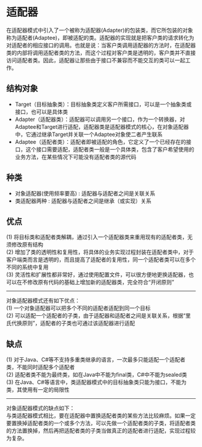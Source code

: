 # 适配器
在适配器模式中引入了一个被称为适配器(Adapter)的包装类，而它所包装的对象称为适配者(Adaptee)，即被适配的类。适配器的实现就是把客户类的请求转化为对适配者的相应接口的调用。也就是说：当客户类调用适配器的方法时，在适配器类的内部将调用适配者类的方法，而这个过程对客户类是透明的，客户类并不直接访问适配者类。因此，适配器让那些由于接口不兼容而不能交互的类可以一起工作。

## 结构对象
* Target（目标抽象类）：目标抽象类定义客户所需接口，可以是一个抽象类或接口，也可以是具体类
* Adapter（适配器类）：适配器可以调用另一个接口，作为一个转换器，对Adaptee和Target进行适配，适配器类是适配器模式的核心，在对象适配器中，它通过继承Target并关联一个Adaptee对象使二者产生联系
* Adaptee（适配者类）：适配者即被适配的角色，它定义了一个已经存在的接口，这个接口需要适配，适配者类一般是一个具体类，包含了客户希望使用的业务方法，在某些情况下可能没有适配者类的源代码

## 种类
* 对象适配器(使用频率要高) : 适配器与适配者之间是关联关系
* 类适配器两种 : 适配器与适配者之间是继承（或实现）关系

## 优点
(1) 将目标类和适配者类解耦，通过引入一个适配器类来重用现有的适配者类，无须修改原有结构<br>
(2) 增加了类的透明性和复用性，将具体的业务实现过程封装在适配者类中，对于客户端类而言是透明的，而且提高了适配者的复用性，同一个适配者类可以在多个不同的系统中复用<br>
(3) 灵活性和扩展性都非常好，通过使用配置文件，可以很方便地更换适配器，也可以在不修改原有代码的基础上增加新的适配器类，完全符合“开闭原则”

---

对象适配器模式还有如下优点：<br>
(1) 一个对象适配器可以把多个不同的适配者适配到同一个目标<br>
(2) 可以适配一个适配者的子类，由于适配器和适配者之间是关联关系，根据“里氏代换原则”，适配者的子类也可通过该适配器进行适配<br>

## 缺点
(1) 对于Java、C#等不支持多重类继承的语言，一次最多只能适配一个适配者类，不能同时适配多个适配者<br>
(2) 适配者类不能为最终类，如在Java中不能为final类，C#中不能为sealed类<br>
(3) 在Java、C#等语言中，类适配器模式中的目标抽象类只能为接口，不能为类，其使用有一定的局限性<br>

---

对象适配器模式的缺点如下：<br>
与类适配器模式相比，要在适配器中置换适配者类的某些方法比较麻烦。如果一定要置换掉适配者类的一个或多个方法，可以先做一个适配者类的子类，将适配者类的方法置换掉，然后再把适配者类的子类当做真正的适配者进行适配，实现过程较为复杂。